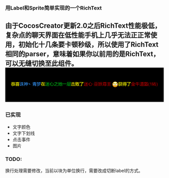 ### 用Label和Sprite简单实现的一个RichText

由于CocosCreator更新2.0之后RichText性能极低，复杂点的聊天界面在低性能手机上几乎无法正正常使用，初始化十几条要卡顿秒级，所以使用了RichText相同的parser，意味着如果你以前用的是RichText，可以无缝切换至此组件。
![](./doc/preview.png)
---
### 已实现

- 文字颜色
- 文字下划线
- 点击事件
- 图片

### TODO:
换行处理需要修改，当前以块为单位换行，需要改成切断label的方式。
